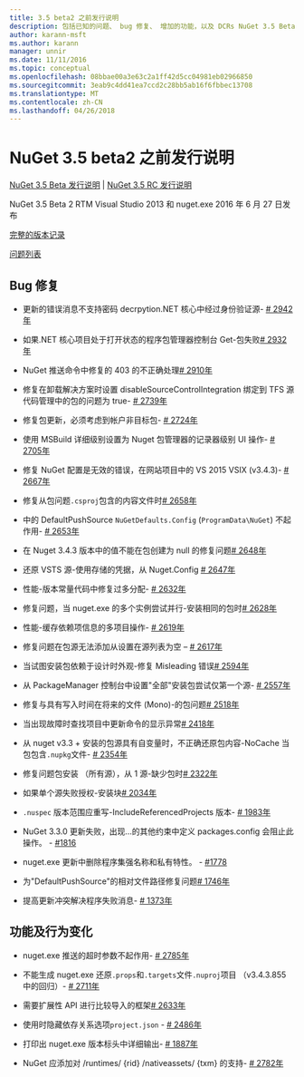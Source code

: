 ```yaml
---
title: 3.5 beta2 之前发行说明
description: 包括已知的问题、 bug 修复、 增加的功能，以及 DCRs NuGet 3.5 Beta 2 的发行说明。
author: karann-msft
ms.author: karann
manager: unnir
ms.date: 11/11/2016
ms.topic: conceptual
ms.openlocfilehash: 08bbae00a3e63c2a1ff42d5cc04981eb02966850
ms.sourcegitcommit: 3eab9c4dd41ea7ccd2c28bb5ab16f6fbbec13708
ms.translationtype: MT
ms.contentlocale: zh-CN
ms.lasthandoff: 04/26/2018
---
```

# <a name="nuget-35-beta2-release-notes"></a>NuGet 3.5 beta2 之前发行说明

[NuGet 3.5 Beta 发行说明](../release-notes/nuget-3.5-Beta.md) | [NuGet 3.5 RC 发行说明](../release-notes/nuget-3.5-RC.md)

NuGet 3.5 Beta 2 RTM Visual Studio 2013 和 nuget.exe 2016 年 6 月 27 日发布

[完整的版本记录](https://github.com/NuGet/NuGet.Client/compare/release-3.5.0-beta...release-3.5.0-beta2)

[问题列表](https://github.com/Nuget/Home/issues?q=is%3Aissue+milestone%3A%223.5+Beta2%22+is%3Aclosed)

## <a name="bug-fixes"></a>Bug 修复

* 更新的错误消息不支持密码 decrpytion.NET 核心中经过身份验证源- [# 2942年](https://github.com/NuGet/Home/issues/2942)

* 如果.NET 核心项目处于打开状态的程序包管理器控制台 Get-包失败[# 2932年](https://github.com/NuGet/Home/issues/2932)

* NuGet 推送命令中修复的 403 的不正确处理[# 2910年](https://github.com/NuGet/Home/issues/2910)

* 修复在卸载解决方案时设置 disableSourceControlIntegration 绑定到 TFS 源代码管理中的包的问题为 true- [# 2739年](https://github.com/NuGet/Home/issues/2739)

* 修复包更新，必须考虑到帐户非目标包- [# 2724年](https://github.com/NuGet/Home/issues/2724)

* 使用 MSBuild 详细级别设置为 Nuget 包管理器的记录器级别 UI 操作- [# 2705年](https://github.com/NuGet/Home/issues/2705)

* 修复 NuGet 配置是无效的错误，在网站项目中的 VS 2015 VSIX (v3.4.3)- [# 2667年](https://github.com/NuGet/Home/issues/2667)

* 修复从包问题`.csproj`包含的内容文件时[# 2658年](https://github.com/NuGet/Home/issues/2658)

* 中的 DefaultPushSource `NuGetDefaults.Config` (`ProgramData\NuGet`) 不起作用- [# 2653年](https://github.com/NuGet/Home/issues/2653)

* 在 Nuget 3.4.3 版本中的值不能在包创建为 null 的修复问题[# 2648年](https://github.com/NuGet/Home/issues/2648)

* 还原 VSTS 源-使用存储的凭据，从 Nuget.Config [# 2647年](https://github.com/NuGet/Home/issues/2647)

* 性能-版本常量代码中修复过多分配- [# 2632年](https://github.com/NuGet/Home/issues/2632)

* 修复问题，当 nuget.exe 的多个实例尝试并行-安装相同的包时[# 2628年](https://github.com/NuGet/Home/issues/2628)

* 性能-缓存依赖项信息的多项目操作- [# 2619年](https://github.com/NuGet/Home/issues/2619)

* 修复问题在包源无法添加从设置在源列表为空 – [# 2617年](https://github.com/NuGet/Home/issues/2617)

* 当试图安装包依赖于设计时外观-修复 Misleading 错误[# 2594年](https://github.com/NuGet/Home/issues/2594)

* 从 PackageManager 控制台中设置"全部"安装包尝试仅第一个源- [# 2557年](https://github.com/NuGet/Home/issues/2557)

* 修复与具有写入时间在将来的文件 (Mono)-的包问题[# 2518年](https://github.com/NuGet/Home/issues/2518)

* 当出现故障时查找项目中更新命令的显示异常[# 2418年](https://github.com/NuGet/Home/issues/2418)

* 从 nuget v3.3 + 安装的包源具有自变量时，不正确还原包内容-NoCache 当包包含`.nupkg`文件- [# 2354年](https://github.com/NuGet/Home/issues/2354)

* 修复问题包安装 （所有源），从 1 源-缺少包时[# 2322年](https://github.com/NuGet/Home/issues/2322)

* 如果单个源失败授权-安装块[# 2034年](https://github.com/NuGet/Home/issues/2034)

* `.nuspec` 版本范围应重写-IncludeReferencedProjects 版本- [# 1983年](https://github.com/NuGet/Home/issues/1983)

* NuGet 3.3.0 更新失败，出现...的其他约束中定义 packages.config 会阻止此操作。 - [#1816](https://github.com/NuGet/Home/issues/1816)

* nuget.exe 更新中删除程序集强名称和私有特性。 - [#1778](https://github.com/NuGet/Home/issues/1778)

* 为"DefaultPushSource"的相对文件路径修复问题[# 1746年](https://github.com/NuGet/Home/issues/1746)

* 提高更新冲突解决程序失败消息- [# 1373年](https://github.com/NuGet/Home/issues/1373)

## <a name="features-and-behavior-changes"></a>功能及行为变化

* nuget.exe 推送的超时参数不起作用- [# 2785年](https://github.com/NuGet/Home/issues/2785)

* 不能生成 nuget.exe 还原`.props`和`.targets`文件`.nuproj`项目 （v3.4.3.855 中的回归）- [# 2711年](https://github.com/NuGet/Home/issues/2711)

* 需要扩展性 API 进行比较导入的框架[# 2633年](https://github.com/NuGet/Home/issues/2633)

* 使用时隐藏依存关系选项`project.json`  -  [# 2486年](https://github.com/NuGet/Home/issues/2486)

* 打印出 nuget.exe 版本标头中详细输出- [# 1887年](https://github.com/NuGet/Home/issues/1887)

* NuGet 应添加对 /runtimes/ {rid} /nativeassets/ {txm} 的支持- [# 2782年](https://github.com/NuGet/Home/issues/2782)